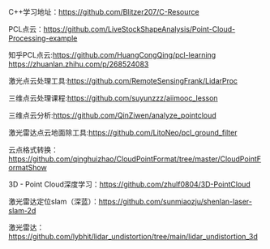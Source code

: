 C++学习地址：https://github.com/Blitzer207/C-Resource

PCL点云：https://github.com/LiveStockShapeAnalysis/Point-Cloud-Processing-example

知乎PCL点云:https://github.com/HuangCongQing/pcl-learning   https://zhuanlan.zhihu.com/p/268524083

激光点云处理工具:https://github.com/RemoteSensingFrank/LidarProc

三维点云处理课程:https://github.com/suyunzzz/aiimooc_lesson

三维点云分析:https://github.com/QinZiwen/analyze_pointcloud

激光雷达点云地面除工具:https://github.com/LitoNeo/pcl_ground_filter

云点格式转换：https://github.com/qinghuizhao/CloudPointFormat/tree/master/CloudPointFormatShow

3D - Point Cloud深度学习：https://github.com/zhulf0804/3D-PointCloud

激光雷达定位slam（深蓝）：https://github.com/sunmiaozju/shenlan-laser-slam-2d

激光雷达：https://github.com/lybhit/lidar_undistortion/tree/main/lidar_undistortion_3d
